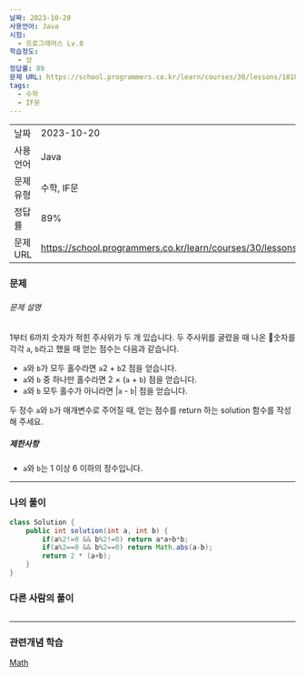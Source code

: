 ```yaml
---
날짜: 2023-10-20
사용언어: Java
시험:
  - 프로그래머스 Lv.0
학습정도:
  - 상
정답률: 89
문제 URL: https://school.programmers.co.kr/learn/courses/30/lessons/181839
tags:
  - 수학
  - IF문
---
```

|          |                                                                  |
| -------- | ---------------------------------------------------------------- |
| 날짜     | 2023-10-20                                                       |
| 사용 언어 | Java                                                             |
| 문제 유형 | 수학, IF문                                                       |
| 정답률   | 89%                                                              |
| 문제 URL | https://school.programmers.co.kr/learn/courses/30/lessons/181839 |

### 문제

###### 문제 설명

1부터 6까지 숫자가 적힌 주사위가 두 개 있습니다. 두 주사위를 굴렸을 때 나온 숫자를 각각 `a`, `b`라고 했을 때 얻는 점수는 다음과 같습니다.

- `a`와 `b`가 모두 홀수라면 `a`2 + `b`2 점을 얻습니다.
- `a`와 `b` 중 하나만 홀수라면 2 × (`a` + `b`) 점을 얻습니다.
- `a`와 `b` 모두 홀수가 아니라면 |`a` - `b`| 점을 얻습니다.

두 정수 `a`와 `b`가 매개변수로 주어질 때, 얻는 점수를 return 하는 solution 함수를 작성해 주세요.

##### 제한사항

- `a`와 `b`는 1 이상 6 이하의 정수입니다.

---

### 나의 풀이

```java
class Solution {
    public int solution(int a, int b) {
        if(a%2!=0 && b%2!=0) return a*a+b*b;
        if(a%2==0 && b%2==0) return Math.abs(a-b);
        return 2 * (a+b);
    }
}
```
### 다른 사람의 풀이

```java

```

---
### 관련개념 학습

[Math](Math.md)